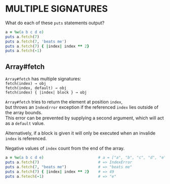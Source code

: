 # MULTIPLE SIGNATURES

What do each of these `puts` statements output?

```ruby
a = %w(a b c d e)
puts a.fetch(7)
puts a.fetch(7, 'beats me')
puts a.fetch(7) { |index| index ** 2}
puts a.fetch(-1)
```



## Array#fetch
`Array#fetch` has multiple signatures: <br>
`fetch(index) → obj` <br>
`fetch(index, default) → obj` <br>
`fetch(index) { |index| block } → obj`

`Array#fetch` tries to return the element at position `index`, <br>
but throws an `IndexError` exception if the referenced `index` lies outside of the array bounds. <br>
This error can be prevented by supplying a second argument, which will act as a `default` value. 

Alternatively, if a block is given it will only be executed when an invalide `index` is referenced. 

Negative values of `index` count from the end of the array.

```ruby
a = %w(a b c d e)                        # a = ["a", "b", "c", "d", "e"]
puts a.fetch(7)                          # => IndexError
puts a.fetch(7, "beats me")              # => "beats me"
puts a.fetch(7) { |index| index ** 2}    # => 49
puts a.fetech(-1)                        # => "e"
```